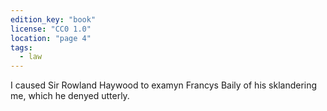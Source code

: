 ```yaml
---
edition_key: "book"
license: "CC0 1.0"
location: "page 4"
tags:
  - law
---
```

I caused Sir Rowland Haywood to examyn
Francys Baily of his sklandering me, which he denyed utterly.
